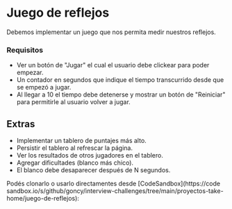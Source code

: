 # Juego de reflejos
Debemos implementar un juego que nos permita medir nuestros reflejos.

### Requisitos
- Ver un botón de "Jugar" el cual el usuario debe clickear para poder empezar.
- Un contador en segundos que indique el tiempo transcurrido desde que se empezó a jugar.
- Al llegar a 10 el tiempo debe detenerse y mostrar un botón de "Reiniciar" para permitirle al usuario volver a jugar.

## Extras
- Implementar un tablero de puntajes más alto.
- Persistir el tablero al refrescar la página.
- Ver los resultados de otros jugadores en el tablero.
- Agregar dificultades (blanco más chico).
- El blanco debe desaparecer después de N segundos.

Podés clonarlo o usarlo directamentes desde [CodeSandbox](https://code sandbox.io/s/github/goncy/interview-challenges/tree/main/proyectos-take-home/juego-de-reflejos):
